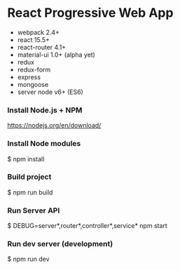 # React Progressive Web App #

* webpack 2.4+
* react 15.5+
* react-router 4.1+
* material-ui 1.0+ (alpha yet)
* redux
* redux-form
* express
* mongoose
* server node v6+ (ES6)

### Install Node.js + NPM ###

https://nodejs.org/en/download/

### Install Node modules ###

$ npm install

### Build project ###

$ npm run build

### Run Server API ###

$ DEBUG=server*,router*,controller*,service* npm start

### Run dev server (development) ###

$ npm run dev
